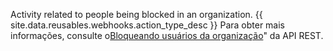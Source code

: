 Activity related to people being blocked in an organization. {{ site.data.reusables.webhooks.action_type_desc }} Para obter mais informações, consulte o[Bloqueando usuários da organização](/v3/orgs/blocking/)" da API REST.